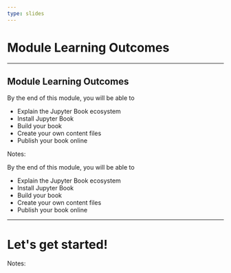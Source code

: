 ```yaml
---
type: slides
---
```


# Module Learning Outcomes

---

## Module Learning Outcomes

By the end of this module, you will be able to

- Explain the Jupyter Book ecosystem
- Install Jupyter Book
- Build your book
- Create your own content files
- Publish your book online

Notes:

By the end of this module, you will be able to

- Explain the Jupyter Book ecosystem
- Install Jupyter Book
- Build your book
- Create your own content files
- Publish your book online

---

# Let's get started!

Notes:

<br>
